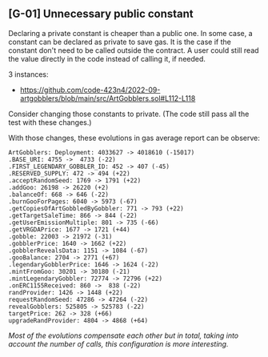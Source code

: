 ## [G-01] Unnecessary public constant
Declaring a private constant is cheaper than a public one. In some case, a constant can be declared as private to save gas. It is the case if the constant don't need to be called outside the contract. A user could still read the value directly in the code instead of calling it, if needed.

3 instances:

 - https://github.com/code-423n4/2022-09-artgobblers/blob/main/src/ArtGobblers.sol#L112-L118

Consider changing those constants to private. (The code still pass all the test with these changes.)

With those changes, these evolutions in gas average report can be observe:

    ArtGobblers: Deployment: 4033627 -> 4018610 (-15017)
    .BASE_URI: 4755 ->  4733 (-22)
    .FIRST_LEGENDARY_GOBBLER_ID: 452 -> 407 (-45)
    .RESERVED_SUPPLY: 472 -> 494 (+22)
    .acceptRandomSeed: 1769 -> 1791 (+22)
    .addGoo: 26198 -> 26220 (+2)
    .balanceOf: 668 -> 646 (-22)
    .burnGooForPages: 6040 -> 5973 (-67)
    .getCopiesOfArtGobbledByGobbler: 771 -> 793 (+22)
    .getTargetSaleTime: 866 -> 844 (-22)
    .getUserEmissionMultiple: 801 -> 735 (-66)
    .getVRGDAPrice: 1677 -> 1721 (+44)
    .gobble: 22003 -> 21972 (-31)
    .gobblerPrice: 1640 -> 1662 (+22)
    .gobblerRevealsData: 1151 -> 1084 (-67)
    .gooBalance: 2704 -> 2771 (+67)
    .legendaryGobblerPrice: 1646 -> 1624 (-22)
    .mintFromGoo: 30201 -> 30180 (-21)
    .mintLegendaryGobbler: 72774 -> 72796 (+22)
    .onERC1155Received: 860 ->  838 (-22)
    randProvider: 1426 -> 1448 (+22)
    requestRandomSeed: 47286 -> 47264 (-22)
    revealGobblers: 525805 -> 525783 (-22)
    targetPrice: 262 -> 328 (+66)
    upgradeRandProvider: 4804 -> 4868 (+64)

*Most of the evolutions compensate each other but in total, taking into account the number of calls, this configuration is more interesting.*